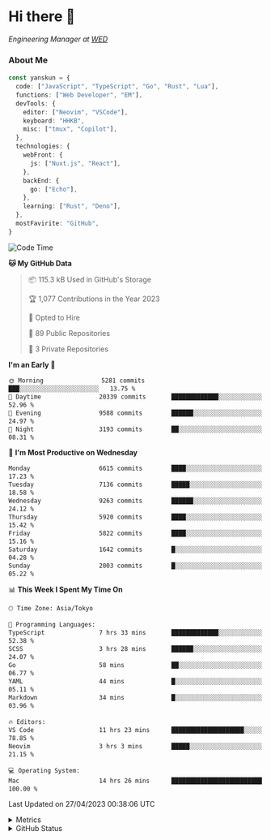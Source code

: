 # Hi there&nbsp;:wave:

<!-- ![Alt text](https://spotify-recently-played-readme.vercel.app/api?user=31kynbuubkiu3r4qh4hjuaglhfay) -->

_Engineering Manager at [WED](https://github.com/wedinc)_

### About Me

```ts
const yanskun = {
  code: ["JavaScript", "TypeScript", "Go", "Rust", "Lua"],
  functions: ["Web Developer", "EM"],
  devTools: {
    editor: ["Neovim", "VSCode"],
    keyboard: "HHKB",
    misc: ["tmux", "Copilot"],
  },
  technologies: {
    webFront: {
      js: ["Nuxt.js", "React"],
    },
    backEnd: {
      go: ["Echo"],
    },
    learning: ["Rust", "Deno"],
  },
  mostFavirite: "GitHub",
}
```

<!--START_SECTION:waka-->
![Code Time](http://img.shields.io/badge/Code%20Time-281%20hrs%2041%20mins-blue)

**🐱 My GitHub Data** 

> 📦 115.3 kB Used in GitHub's Storage 
 > 
> 🏆 1,077 Contributions in the Year 2023
 > 
> 💼 Opted to Hire
 > 
> 📜 89 Public Repositories 
 > 
> 🔑 3 Private Repositories 
 > 
**I'm an Early 🐤** 

```text
🌞 Morning                5281 commits        ███░░░░░░░░░░░░░░░░░░░░░░   13.75 % 
🌆 Daytime                20339 commits       █████████████░░░░░░░░░░░░   52.96 % 
🌃 Evening                9588 commits        ██████░░░░░░░░░░░░░░░░░░░   24.97 % 
🌙 Night                  3193 commits        ██░░░░░░░░░░░░░░░░░░░░░░░   08.31 % 
```
📅 **I'm Most Productive on Wednesday** 

```text
Monday                   6615 commits        ████░░░░░░░░░░░░░░░░░░░░░   17.23 % 
Tuesday                  7136 commits        █████░░░░░░░░░░░░░░░░░░░░   18.58 % 
Wednesday                9263 commits        ██████░░░░░░░░░░░░░░░░░░░   24.12 % 
Thursday                 5920 commits        ████░░░░░░░░░░░░░░░░░░░░░   15.42 % 
Friday                   5822 commits        ████░░░░░░░░░░░░░░░░░░░░░   15.16 % 
Saturday                 1642 commits        █░░░░░░░░░░░░░░░░░░░░░░░░   04.28 % 
Sunday                   2003 commits        █░░░░░░░░░░░░░░░░░░░░░░░░   05.22 % 
```


📊 **This Week I Spent My Time On** 

```text
🕑︎ Time Zone: Asia/Tokyo

💬 Programming Languages: 
TypeScript               7 hrs 33 mins       █████████████░░░░░░░░░░░░   52.38 % 
SCSS                     3 hrs 28 mins       ██████░░░░░░░░░░░░░░░░░░░   24.07 % 
Go                       58 mins             ██░░░░░░░░░░░░░░░░░░░░░░░   06.77 % 
YAML                     44 mins             █░░░░░░░░░░░░░░░░░░░░░░░░   05.11 % 
Markdown                 34 mins             █░░░░░░░░░░░░░░░░░░░░░░░░   03.96 % 

🔥 Editors: 
VS Code                  11 hrs 23 mins      ████████████████████░░░░░   78.85 % 
Neovim                   3 hrs 3 mins        █████░░░░░░░░░░░░░░░░░░░░   21.15 % 

💻 Operating System: 
Mac                      14 hrs 26 mins      █████████████████████████   100.00 % 
```


 Last Updated on 27/04/2023 00:38:06 UTC
<!--END_SECTION:waka-->

<details>
  <summary>Metrics</summary>
  <img src="https://github.com/yanskun/yanskun/blob/main/github-metrics.svg" alt="Metrics">
</details>

<details>
  <summary>GitHub Status</summary>
  <picture>
    <source media="(prefers-color-scheme: dark)" srcset="https://raw.githubusercontent.com/yanskun/yanskun/master/profile-summary-card-output/nord_dark/0-profile-details.svg">
   <img src="https://raw.githubusercontent.com/yanskun/yanskun/master/profile-summary-card-output/default/0-profile-details.svg">
  </picture>
  <br>
  <picture>
    <source media="(prefers-color-scheme: dark)" srcset="https://raw.githubusercontent.com/yanskun/yanskun/master/profile-summary-card-output/nord_dark/1-repos-per-language.svg">
   <img src="https://raw.githubusercontent.com/yanskun/yanskun/master/profile-summary-card-output/default/1-repos-per-language.svg">
  </picture>
  <picture>
    <source media="(prefers-color-scheme: dark)" srcset="https://raw.githubusercontent.com/yanskun/yanskun/master/profile-summary-card-output/nord_dark/2-most-commit-language.svg">
   <img src="https://raw.githubusercontent.com/yanskun/yanskun/master/profile-summary-card-output/default/2-most-commit-language.svg">
  </picture>
  <br>
  <picture>
    <source media="(prefers-color-scheme: dark)" srcset="https://raw.githubusercontent.com/yanskun/yanskun/master/profile-summary-card-output/nord_dark/3-stats.svg">
   <img src="https://raw.githubusercontent.com/yanskun/yanskun/master/profile-summary-card-output/default/3-stats.svg">
  </picture>
  <picture>
    <source media="(prefers-color-scheme: dark)" srcset="https://raw.githubusercontent.com/yanskun/yanskun/master/profile-summary-card-output/nord_dark/4-productive-time.svg">
   <img src="https://raw.githubusercontent.com/yanskun/yanskun/master/profile-summary-card-output/default/4-productive-time.svg">
  </picture>
</details>
